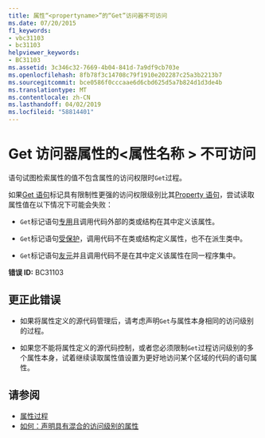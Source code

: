```yaml
---
title: 属性“<propertyname>”的“Get”访问器不可访问
ms.date: 07/20/2015
f1_keywords:
- vbc31103
- bc31103
helpviewer_keywords:
- BC31103
ms.assetid: 3c346c32-7669-4b04-841d-7a9df9cb703e
ms.openlocfilehash: 8fb78f3c14708c79f1910e202287c25a3b2213b7
ms.sourcegitcommit: bce0586f0cccaae6d6cbd625d5a7b824d1d3de4b
ms.translationtype: MT
ms.contentlocale: zh-CN
ms.lasthandoff: 04/02/2019
ms.locfileid: "58814401"
---
```

# <a name="get-accessor-of-property-propertyname-is-not-accessible"></a>Get 访问器属性的\<属性名称 > 不可访问
语句试图检索属性的值不包含属性的访问权限时`Get`过程。  
  
 如果[Get 语句](../../../visual-basic/language-reference/statements/get-statement.md)标记具有限制性更强的访问权限级别比其[Property 语句](../../../visual-basic/language-reference/statements/property-statement.md)，尝试读取属性值在以下情况下可能会失败：  
  
-   `Get`标记语句[专用](../../../visual-basic/language-reference/modifiers/private.md)且调用代码外部的类或结构在其中定义该属性。  
  
-   `Get`标记语句[受保护](../../../visual-basic/language-reference/modifiers/protected.md)，调用代码不在类或结构定义属性，也不在派生类中。  
  
-   `Get`标记语句[友元](../../../visual-basic/language-reference/modifiers/friend.md)并且调用代码不是在其中定义该属性在同一程序集中。  
  
 **错误 ID:** BC31103  
  
## <a name="to-correct-this-error"></a>更正此错误  
  
-   如果将属性定义的源代码管理后，请考虑声明`Get`与属性本身相同的访问级别的过程。  
  
-   如果您不能将属性定义的源代码控制，或者您必须限制`Get`过程访问级别的多个属性本身，试着继续读取属性值设置为更好地访问某个区域的代码的语句属性。  
  
## <a name="see-also"></a>请参阅

- [属性过程](../../../visual-basic/programming-guide/language-features/procedures/property-procedures.md)
- [如何：声明具有混合的访问级别的属性](../../../visual-basic/programming-guide/language-features/procedures/how-to-declare-a-property-with-mixed-access-levels.md)

